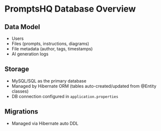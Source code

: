 # PromptsHQ Database Overview

## Data Model
- Users
- Files (prompts, instructions, diagrams)
- File metadata (author, tags, timestamps)
- AI generation logs

## Storage
- MySQL/SQL as the primary database
- Managed by Hibernate ORM (tables auto-created/updated from @Entity classes)
- DB connection configured in `application.properties`

## Migrations
- Managed via Hibernate auto DDL